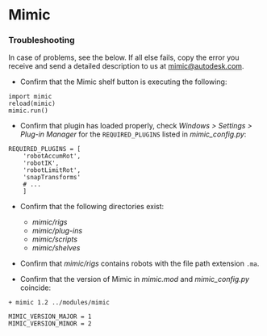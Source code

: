 # Mimic

### Troubleshooting

In case of problems, see the below. If all else fails, copy the error you
receive and send a detailed description to us at [mimic@autodesk.com](mimic@autodesk.com).

- Confirm that the Mimic shelf button is executing the following:

```
import mimic
reload(mimic)
mimic.run()
```

- Confirm that plugin has loaded properly, check *Windows > Settings > Plug-in Manager*
  for the `REQUIRED_PLUGINS` listed in *mimic_config.py*:

```
REQUIRED_PLUGINS = [
    'robotAccumRot',
    'robotIK',
    'robotLimitRot',
    'snapTransforms'
    # ...
    ]
```

- Confirm that the following directories exist:
    - *mimic/rigs*
    - *mimic/plug-ins*
    - *mimic/scripts*
    - *mimic/shelves*
    
- Confirm that *mimic/rigs* contains robots with the file path extension `.ma`.

- Confirm that the version of Mimic in *mimic.mod* and *mimic_config.py* coincide:

```
+ mimic 1.2 ../modules/mimic
``` 

```
MIMIC_VERSION_MAJOR = 1
MIMIC_VERSION_MINOR = 2
```

#
